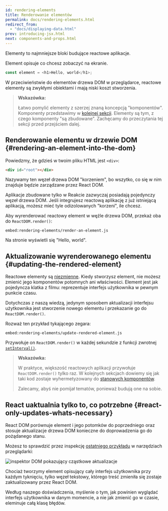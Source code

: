 ```yaml
---
id: rendering-elements
title: Renderowanie elementów
permalink: docs/rendering-elements.html
redirect_from:
  - "docs/displaying-data.html"
prev: introducing-jsx.html
next: components-and-props.html
---
```


Elementy to najmniejsze bloki budujące reactowe aplikacje.

Element opisuje co chcesz zobaczyć na ekranie.

```js
const element = <h1>Hello, world</h1>;
```

W przeciwieństwie do elementów drzewa DOM w przeglądarce, reactowe elementy są zwykłymi obiektami i mają niski koszt stworzenia.

>**Wskazówka:**
>
>Łatwo pomylić elementy z szerzej znaną koncepcją "komponentów". Komponenty przedstawimy w [kolejnej sekcji](/docs/components-and-props.html). Elementy są tym, z czego komponenty "są zbudowane". Zachęcamy do przeczytania tej sekcji przed przejściem dalej.

## Renderowanie elementu w drzewie DOM {#rendering-an-element-into-the-dom}

Powiedzmy, że gdzieś w twoim pliku HTML jest `<div>`:

```html
<div id="root"></div>
```

Nazywamy ten węzeł drzewa DOM "korzeniem", bo wszytko, co się w nim znajduje będzie zarządzane przez React DOM.

Aplikacje zbudowane tylko w Reakcie zazwyczaj posiadają pojedynczy węzeł drzewa DOM. Jeśli integrujesz reactową aplikację z już istniejącą aplikacją, możesz mieć tyle odizolowanych "korzeni", ile chcesz.

Aby wyrenderować reactowy element w węźle drzewa DOM, przekaż oba do `ReactDOM.render()`:

`embed:rendering-elements/render-an-element.js`

[](codepen://rendering-elements/render-an-element)

Na stronie wyświetli się "Hello, world".

## Aktualizowanie wyrenderowanego elementu {#updating-the-rendered-element}

Reactowe elementy są [niezmienne](https://en.wikipedia.org/wiki/Immutable_object). Kiedy stworzysz element, nie możesz zmienić jego komponentów potomnych ani właściwości. Element jest jak pojedyncza klatka z filmu: reprezentuje interfejs użytkownika w pewnym punkcie czasu.

Dotychczas z naszą wiedzą, jedynym sposobem aktualizacji interfejsu użytkownika jest stworzenie nowego elementu i przekazanie go do `ReactDOM.render()`.

Rozważ ten przykład tykającego zegara:

`embed:rendering-elements/update-rendered-element.js`

[](codepen://rendering-elements/update-rendered-element)

Przywołuje on `ReactDOM.render()` w każdej sekundzie z funkcji zwrotnej [`setInterval()`](https://developer.mozilla.org/en-US/docs/Web/API/WindowTimers/setInterval).

>**Wskazówka:**
>
>W praktyce, większość reactowych aplikacji przywołuje `ReactDOM.render()` tylko raz. W kolejnych sekcjach dowiemy się jak taki kod zostaje wyhermetyzowany do [stanowych komponentów](/docs/state-and-lifecycle.html).
>
>Zalecamy, abyś nie pomijał tematów, ponieważ budują one na sobie.

## React uaktualnia tylko to, co potrzebne {#react-only-updates-whats-necessary}

React DOM porównuje element i jego potomków do poprzedniego oraz stosuje aktualizacje drzewa DOM konieczne do doprowadzenia go do pożądanego stanu.

Możesz to sprawdzić przez inspekcję [ostatniego przykładu](codepen://rendering-elements/update-rendered-element) w narzędziach przeglądarki:

![inspektor DOM pokazujący cząstkowe aktualizacje](../images/docs/granular-dom-updates.gif)

Chociaż tworzymy element opisujący cały interfejs użytkownika przy każdym tyknięciu, tylko węzeł tekstowy, którego treść zmieniła się zostaje zaktualizowany przez React DOM.

Według naszego doświadczenia, myślenie o tym, jak powinien wyglądać interfejs użytkownika w danym momencie, a nie jak zmienić go w czasie, eleminuje całą klasę błędów.
